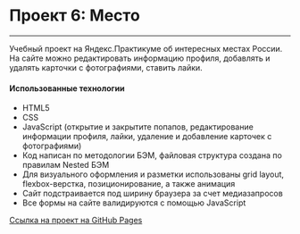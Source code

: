 # Проект 6: Место
---
Учебный проект на Яндекс.Практикуме об интересных местах России. На сайте можно редактировать информацию профиля, добавлять и удалять карточки с фотографиями, ставить лайки.
#### Использованные технологии
* HTML5
* CSS
* JavaScript (открытие и закрытите попапов, редактирование информации профиля, лайки, удаление и добавление карточек с фотографиями)
* Код написан по методологии БЭМ, файловая структура создана по правилам Nested БЭМ
* Для визуального оформления и разметки использованы grid layout, flexbox-верстка, позиционирование, а также анимация
* Сайт подстраивается под ширину браузера за счет медиазапросов
* Все формы на сайте валидируются с помощью JavaScript

[Ссылка на проект на GitHub Pages](https://yanakozhevnikova.github.io/mesto/)
